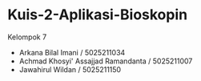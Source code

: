 # Kuis-2-Aplikasi-Bioskopin

Kelompok 7
- Arkana Bilal Imani / 5025211034
- Achmad Khosyi' Assajjad Ramandanta / 5025211007
- Jawahirul Wildan / 5025211150

